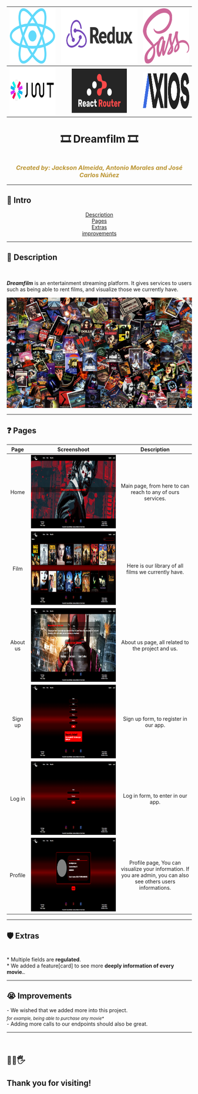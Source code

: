 |  <img src="src/assets/Readme/technologies/react.png" width="150" height="150"/>  | <img src="src/assets/Readme/technologies/redux.png" width="250" height="150"/>    |  <img src="src/assets/Readme/technologies/sass.png" width="150" height="150"/>    |
|:--:|:--:|:--:|
|  <img src="src/assets/Readme/technologies/jwt.png" width="150" height="130"/>    |<img src="src/assets/Readme/technologies/react-router.png" width="150" height="120"/> |<img src="src/assets/Readme/technologies/axios.png" width="150" height="100"/> |

<h1 align="center">🎞️​ Dreamfilm 🎞️​​</h1>

<h1 align="center"></h1>
<h3 align="center"><em style="color: #ba932f" >Created by: Jackson Almeida, Antonio Morales and José Carlos Núñez</em></h3>
<hr>

<h2>🚩​​ Intro</h2>

<p align="center">
  <a href="">Description</a> 
  <br> 
  <a href="">Pages</a> 
  <br>
  <a href="">Extras</a>
  <br>
  <a href="">improvements</a>
</p>
<hr>

<h2>📝​ Description</h2>
<br>

***Dreamfilm*** is an entertainment streaming platform. It gives services to users such as being able to rent films, and visualize those we currently have.


<img src="src/assets/Readme/movies.jpg" width="100%" height="300"/>
<br>



<hr>
<h2>❓​ Pages</h2>

| Page | Screenshoot |Description |
|:-----:|:----:|:----:|
| Home | <img src="src/assets/Readme/home.png" width="1000" height="200"/> |Main page, from here to can reach to any of ours services. |
| Film | <img src="src/assets/Readme/film.png" width="1000" height="200"/> |Here is our library of all films we currently have. |
| About us | <img src="src/assets/Readme/aboutus.png" width="1000" height="200"/> |About us page, all related to the project and us. |
| Sign up | <img src="src/assets/Readme/signup.png" width="1000" height="200"/> |Sign up form, to register in our app. |
| Log in | <img src="src/assets/Readme/login.png" width="1000" height="200"/> |Log in form, to enter in our app.|
| Profile | <img src="src/assets/Readme/profile.png" width="1000" height="200"/> |Profile page, You can visualize your information. If you are admin, you can also see others users informations. |

<hr>
<h2>🛡️​​ Extras</h2>
<br>
* Multiple fields are <strong>regulated</strong>.
<br>
* We added a feature[card] to see more  <strong>deeply information of every movie.</strong>.

<hr>

<h2>😭 Improvements</h2>
- We wished that we added more into this project.
<br>
<sub><em>for example, being able to purchase any movie*</em></sub>
<br>
- Adding more calls to our endpoints should also be great.
<br>


<hr>
<br>
<h2>​🤟​🖖​🖐️​</h2>
<h2>Thank you for visiting!</h2>
